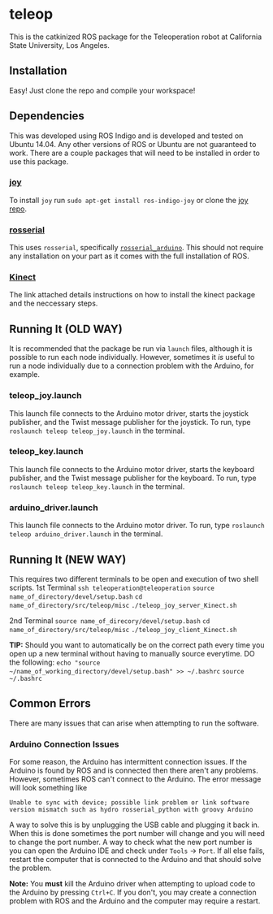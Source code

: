 # teleop
This is the catkinized ROS package for the Teleoperation robot at California State University, Los Angeles.

## Installation
Easy! Just clone the repo and compile your workspace!

## Dependencies
This was developed using ROS Indigo and is developed and tested on Ubuntu 14.04. Any other versions of ROS or Ubuntu are not guaranteed to work. There are a couple packages that will need to be installed in order to use this package.

### [joy](http://wiki.ros.org/joy "ROS joy package")
To install `joy` run `sudo apt-get install ros-indigo-joy` or clone the [joy repo](https://github.com/ros-drivers/joystick_drivers "ROS joy package GitHub repo").

### [rosserial](http://wiki.ros.org/rosserial "ROS rosserial package")
This uses `rosserial`, specifically [`rosserial_arduino`](http://wiki.ros.org/rosserial_arduino "ROS rosserial_arduino package"). This should not require any installation on your part as it comes with the full installation of ROS.

### [Kinect](https://github.com/code-iai/iai_kinect2)
The link attached details instructions on how to install the kinect package and the neccessary steps.

## Running It (OLD WAY)
It is recommended that the package be run via `launch` files, although it is possible to run each node individually. However, sometimes it *is* useful to run a node individually due to a connection problem with the Arduino, for example.

### teleop_joy.launch
This launch file connects to the Arduino motor driver, starts the joystick publisher, and the Twist message publisher for the joystick. To run, type `roslaunch teleop teleop_joy.launch` in the terminal.

### teleop_key.launch
This launch file connects to the Arduino motor driver, starts the keyboard publisher, and the Twist message publisher for the keyboard. To run, type `roslaunch teleop teleop_key.launch` in the terminal.

### arduino_driver.launch
This launch file connects to the Arduino motor driver. To run, type `roslaunch teleop arduino_driver.launch` in the terminal.

## Running It (NEW WAY)
This requires two different terminals to be open and execution of two shell scripts.
1st Terminal
`ssh teleoperation@teleoperation`
`source name_of_directory/devel/setup.bash`
`cd name_of_directory/src/teleop/misc`
`./teleop_joy_server_Kinect.sh`
  
2nd Terminal
`source name_of_direcory/devel/setup.bash`
`cd name_of_directory/src/teleop/misc`
`./teleop_joy_client_Kinect.sh`

**TIP:** Should you want to automatically be on the correct path every time you open up a new terminal without having to manually source everytime. DO the following: 
`echo "source ~/name_of_working_directory/devel/setup.bash" >> ~/.bashrc`
`source ~/.bashrc`

## Common Errors
There are many issues that can arise when attempting to run the software.

### Arduino Connection Issues
For some reason, the Arduino has intermittent connection issues. If the Arduino is found by ROS and is connected then there aren't any problems. However, sometimes ROS can't connect to the Arduino. The error message will look something like

`Unable to sync with device; possible link problem or link software version mismatch such as hydro rosserial_python with groovy Arduino`

A way to solve this is by unplugging the USB cable and plugging it back in. When this is done sometimes the port number will change and you will need to change the port number. A way to check what the new port number is you can open the Arduino IDE and check under `Tools` -> `Port`. If all else fails, restart the computer that is connected to the Arduino and that should solve the problem.

**Note:** You **must** kill the Arduino driver when attempting to upload code to the Arduino by pressing `Ctrl+C`. If you don't, you may create a connection problem with ROS and the Arduino and the computer may require a restart.
